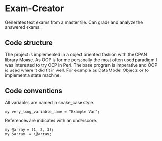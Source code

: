 # Exam-Creator
Generates text exams from a master file. Can grade and analyze the answered exams.

## Code structure
The project is implemented in a object oriented fashion with the CPAN library Mouse. As OOP is for me personally the most often used paradigm I was interested to try OOP in Perl. The base program is imperative and OOP is used where it did fit in well. For example as Data Model Objects or to implement a state machine.

## Code conventions
All variables are named in snake_case style.
```
my very_long_variable_name = "Example Var";
```

References are indicated with an underscore.
```
my @array = (1, 2, 3);
my $array_ = \@array;
```